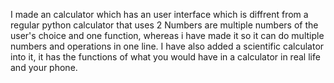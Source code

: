 I made an calculator which has an user interface which is diffrent from a regular python calculator that uses 2 Numbers are multiple numbers of the user's choice and one function, whereas i have made it so it can do multiple numbers and operations in one line. I have also added a  scientific calculator into it, it has the functions of what you would have in a calculator in real life and your phone. 
